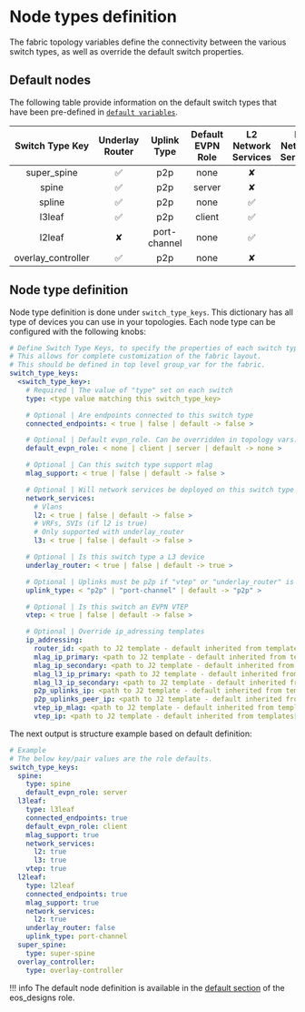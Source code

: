 # Node types definition

The fabric topology variables define the connectivity between the various switch types, as well as override the default switch properties.

## Default nodes

The following table provide information on the default switch types that have been pre-defined in [`default variables`](eos_designs/defaults/main.yml).

| Switch Type Key    | Underlay Router | Uplink Type  | Default EVPN Role | L2 Network Services | L3 Network Services | VTEP | MLAG Support | Connected Endpoints |
| :----------------: | :-------------: | :----------: | :---------------: | :-----------------: | :-----------------: | :--: | :----------: | :-----------------: |
| super_spine        | ✅              | p2p          | none              | ✘                   | ✘                   | ✘    | ✘            | ✘                   |
| spine              | ✅              | p2p          | server            | ✘                   | ✘                   | ✘    | ✘            | ✘                   |
| spline             | ✅              | p2p          | none              | ✅                  | ✅                   | ✘    | ✅           | ✘                   |
| l3leaf             | ✅              | p2p          | client            | ✅                  | ✅                   | ✅   | ✅           | ✅                   |
| l2leaf             | ✘               | port-channel | none              | ✅                  | ✘                   | ✘    | ✅           | ✅                   |
| overlay_controller | ✅              | p2p          | none              | ✘                   | ✘                   | ✘    | ✘            | ✘                   |

## Node type definition

Node type definition is done under `switch_type_keys`. This dictionary has all type of devices you can use in your topologies. Each node type can be configured with the following knobs:

```yaml
# Define Switch Type Keys, to specify the properties of each switch type in the fabric
# This allows for complete customization of the fabric layout.
# This should be defined in top level group_var for the fabric.
switch_type_keys:
  <switch_type_key>:
    # Required | The value of "type" set on each switch
    type: <type value matching this switch_type_key>

    # Optional | Are endpoints connected to this switch type
    connected_endpoints: < true | false | default -> false >

    # Optional | Default evpn_role. Can be overridden in topology vars.
    default_evpn_role: < none | client | server | default -> none >

    # Optional | Can this switch type support mlag
    mlag_support: < true | false | default -> false >

    # Optional | Will network services be deployed on this switch type
    network_services:
      # Vlans
      l2: < true | false | default -> false >
      # VRFs, SVIs (if l2 is true)
      # Only supported with underlay_router
      l3: < true | false | default -> false >

    # Optional | Is this switch type a L3 device
    underlay_router: < true | false | default -> true >

    # Optional | Uplinks must be p2p if "vtep" or "underlay_router" is true.
    uplink_type: < "p2p" | "port-channel" | default -> "p2p" >

    # Optional | Is this switch an EVPN VTEP
    vtep: < true | false | default -> false >

    # Optional | Override ip_adressing templates
    ip_addressing:
      router_id: <path to J2 template - default inherited from templates[design.type].ip_addressing.router_id >
      mlag_ip_primary: <path to J2 template - default inherited from templates[design.type].ip_addressing.mlag_ip_primary >
      mlag_ip_secondary: <path to J2 template - default inherited from templates[design.type].ip_addressing.mlag_ip_secondary >
      mlag_l3_ip_primary: <path to J2 template - default inherited from templates[design.type].ip_addressing.mlag_l3_ip_primary >
      mlag_l3_ip_secondary: <path to J2 template - default inherited from templates[design.type].ip_addressing.mlag_l3_ip_secondary >
      p2p_uplinks_ip: <path to J2 template - default inherited from templates[design.type].ip_addressing.p2p_uplinks_ip >
      p2p_uplinks_peer_ip: <path to J2 template - default inherited from templates[design.type].ip_addressing.p2p_uplinks_peer_ip >
      vtep_ip_mlag: <path to J2 template - default inherited from templates[design.type].ip_addressing.vtep_ip_mlag >
      vtep_ip: <path to J2 template - default inherited from templates[design.type].ip_addressing.vtep_ip >
```

The next output is structure example based on default definition:

```yaml
# Example
# The below key/pair values are the role defaults.
switch_type_keys:
  spine:
    type: spine
    default_evpn_role: server
  l3leaf:
    type: l3leaf
    connected_endpoints: true
    default_evpn_role: client
    mlag_support: true
    network_services:
      l2: true
      l3: true
    vtep: true
  l2leaf:
    type: l2leaf
    connected_endpoints: true
    mlag_support: true
    network_services:
      l2: true
    underlay_router: false
    uplink_type: port-channel
  super_spine:
    type: super-spine
  overlay_controller:
    type: overlay-controller
```

!!! info
    The default node definition is available in the [default section](https://github.com/aristanetworks/ansible-avd/blob/devel/ansible_collections/arista/avd/roles/eos_designs/defaults/main.yml) of the eos_designs role.
